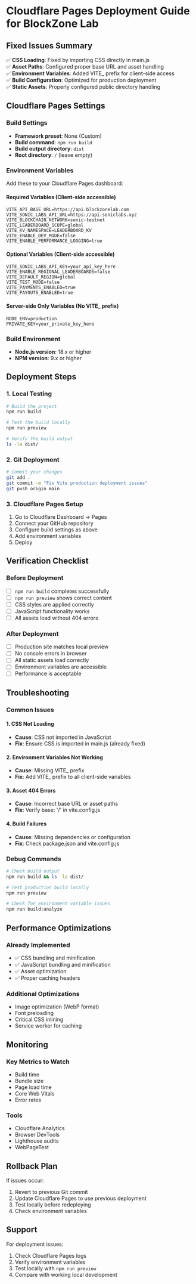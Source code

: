 # Cloudflare Pages Deployment Guide for BlockZone Lab

## **Fixed Issues Summary**

✅ **CSS Loading**: Fixed by importing CSS directly in main.js  
✅ **Asset Paths**: Configured proper base URL and asset handling  
✅ **Environment Variables**: Added VITE_ prefix for client-side access  
✅ **Build Configuration**: Optimized for production deployment  
✅ **Static Assets**: Properly configured public directory handling  

## **Cloudflare Pages Settings**

### **Build Settings**
- **Framework preset**: None (Custom)
- **Build command**: `npm run build`
- **Build output directory**: `dist`
- **Root directory**: `/` (leave empty)

### **Environment Variables**
Add these to your Cloudflare Pages dashboard:

#### **Required Variables (Client-side accessible)**
```
VITE_API_BASE_URL=https://api.blockzonelab.com
VITE_SONIC_LABS_API_URL=https://api.soniclabs.xyz
VITE_BLOCKCHAIN_NETWORK=sonic-testnet
VITE_LEADERBOARD_SCOPE=global
VITE_KV_NAMESPACE=LEADERBOARD_KV
VITE_ENABLE_DEV_MODE=false
VITE_ENABLE_PERFORMANCE_LOGGING=true
```

#### **Optional Variables (Client-side accessible)**
```
VITE_SONIC_LABS_API_KEY=your_api_key_here
VITE_ENABLE_REGIONAL_LEADERBOARDS=false
VITE_DEFAULT_REGION=global
VITE_TEST_MODE=false
VITE_PAYMENTS_ENABLED=true
VITE_PAYOUTS_ENABLED=true
```

#### **Server-side Only Variables (No VITE_ prefix)**
```
NODE_ENV=production
PRIVATE_KEY=your_private_key_here
```

### **Build Environment**
- **Node.js version**: 18.x or higher
- **NPM version**: 9.x or higher

## **Deployment Steps**

### **1. Local Testing**
```bash
# Build the project
npm run build

# Test the build locally
npm run preview

# Verify the build output
ls -la dist/
```

### **2. Git Deployment**
```bash
# Commit your changes
git add .
git commit -m "Fix Vite production deployment issues"
git push origin main
```

### **3. Cloudflare Pages Setup**
1. Go to Cloudflare Dashboard → Pages
2. Connect your GitHub repository
3. Configure build settings as above
4. Add environment variables
5. Deploy

## **Verification Checklist**

### **Before Deployment**
- [ ] `npm run build` completes successfully
- [ ] `npm run preview` shows correct content
- [ ] CSS styles are applied correctly
- [ ] JavaScript functionality works
- [ ] All assets load without 404 errors

### **After Deployment**
- [ ] Production site matches local preview
- [ ] No console errors in browser
- [ ] All static assets load correctly
- [ ] Environment variables are accessible
- [ ] Performance is acceptable

## **Troubleshooting**

### **Common Issues**

#### **1. CSS Not Loading**
- **Cause**: CSS not imported in JavaScript
- **Fix**: Ensure CSS is imported in main.js (already fixed)

#### **2. Environment Variables Not Working**
- **Cause**: Missing VITE_ prefix
- **Fix**: Add VITE_ prefix to all client-side variables

#### **3. Asset 404 Errors**
- **Cause**: Incorrect base URL or asset paths
- **Fix**: Verify base: '/' in vite.config.js

#### **4. Build Failures**
- **Cause**: Missing dependencies or configuration
- **Fix**: Check package.json and vite.config.js

### **Debug Commands**
```bash
# Check build output
npm run build && ls -la dist/

# Test production build locally
npm run preview

# Check for environment variable issues
npm run build:analyze
```

## **Performance Optimizations**

### **Already Implemented**
- ✅ CSS bundling and minification
- ✅ JavaScript bundling and minification
- ✅ Asset optimization
- ✅ Proper caching headers

### **Additional Optimizations**
- Image optimization (WebP format)
- Font preloading
- Critical CSS inlining
- Service worker for caching

## **Monitoring**

### **Key Metrics to Watch**
- Build time
- Bundle size
- Page load time
- Core Web Vitals
- Error rates

### **Tools**
- Cloudflare Analytics
- Browser DevTools
- Lighthouse audits
- WebPageTest

## **Rollback Plan**

If issues occur:
1. Revert to previous Git commit
2. Update Cloudflare Pages to use previous deployment
3. Test locally before redeploying
4. Check environment variables

## **Support**

For deployment issues:
1. Check Cloudflare Pages logs
2. Verify environment variables
3. Test locally with `npm run preview`
4. Compare with working local development 
